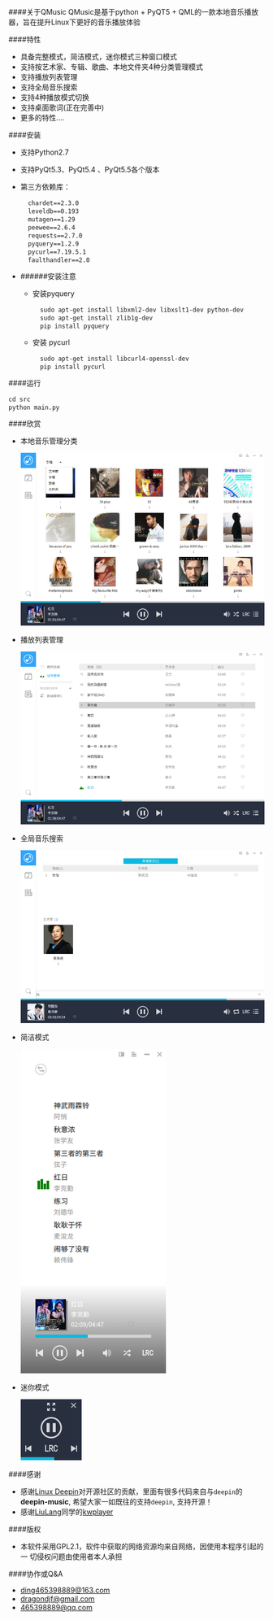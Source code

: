 ####关于QMusic
QMusic是基于python + PyQT5 + QML的一款本地音乐播放器，旨在提升Linux下更好的音乐播放体验

####特性
+ 具备完整模式，简洁模式，迷你模式三种窗口模式
+ 支持按艺术家、专辑、歌曲、本地文件夹4种分类管理模式
+ 支持播放列表管理
+ 支持全局音乐搜索
+ 支持4种播放模式切换
+ 支持桌面歌词(正在完善中)
+ 更多的特性....

####安装
+ 支持Python2.7
+ 支持PyQt5.3、PyQt5.4 、PyQt5.5各个版本
+ 第三方依赖库：

		chardet==2.3.0
		leveldb==0.193
		mutagen==1.29
		peewee==2.6.4
		requests==2.7.0
		pyquery==1.2.9
		pycurl==7.19.5.1
		faulthandler==2.0

+ ######安装注意
	+ 安装pyquery

			sudo apt-get install libxml2-dev libxslt1-dev python-dev
			sudo apt-get install zlib1g-dev
			pip install pyquery
	
    + 安装 pycurl
 
			sudo apt-get install libcurl4-openssl-dev
			pip install pycurl

####运行

	cd src
	python main.py

####欣赏
+ 本地音乐管理分类

	![artist](./doc/images/category.png)

+ 播放列表管理

	![playlist](./doc/images/playlist.png)

+ 全局音乐搜索
	
	![search](./doc/images/search.png)

+ 简洁模式
	
	![simple](./doc/images/simple.png)

+ 迷你模式

	![mini](./doc/images/mini.png)


####感谢
+ 感谢[Linux Deepin](http://www.deepin.org/)对开源社区的贡献，里面有很多代码来自与`deepin`的**deepin-music**, 希望大家一如既往的支持`deepin`, 支持开源！
+ 感谢[LiuLang](https://github.com/LiuLang/kwplayer)同学的[kwplayer](https://github.com/LiuLang/kwplayer)


####版权
+ 本软件采用GPL2.1，软件中获取的网络资源均来自网络，因使用本程序引起的一 切侵权问题由使用者本人承担

####协作或Q&A
 + ding465398889@163.com 
 + dragondjf@gmail.com 
 + 465398889@qq.com

